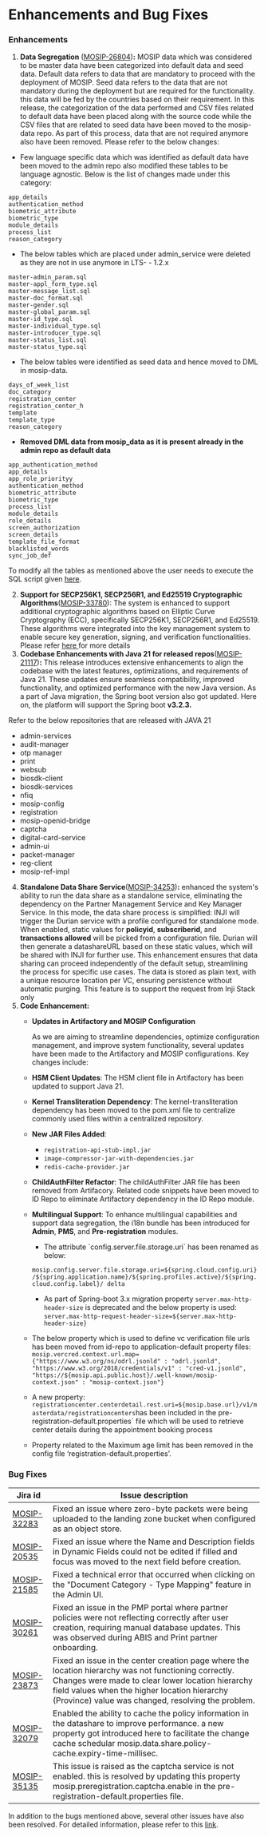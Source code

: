 # Enhancements and Bug Fixes

### **Enhancements**

1. **Data Segregation** ([MOSIP-26804](https://mosip.atlassian.net/browse/MOSIP-26804))**:** MOSIP data which was considered to be master data have been categorized into default data and seed data. Default data refers to data that are mandatory to proceed with the deployment of MOSIP. Seed data refers to the data that are not mandatory during the deployment but are required for the functionality. this data will be fed by the countries based on their requirement. In this release, the categorization of the data performed and CSV files related to default data have been placed along with the source code while the CSV files that are related to seed data have been moved to the mosip-data repo. As part of this process, data that are not required anymore also have been removed. Please refer to the below changes:

* Few language specific data which was identified as default data have been moved to the admin repo also modified these tables to be language agnostic. Below is the list of changes made under this category:

```
app_details
authentication_method
biometric_attribute
biometric_type
module_details
process_list
reason_category
```

* The below tables which are placed under admin\_service were deleted as they are not in use anymore in LTS- - 1.2.x

```
master-admin_param.sql
master-appl_form_type.sql
master-message_list.sql
master-doc_format.sql
master-gender.sql
master-global_param.sql
master-id_type.sql
master-individual_type.sql
master-introducer_type.sql
master-status_list.sql
master-status_type.sql
```

* The below tables were identified as seed data and hence moved to DML in mosip-data.

```
days_of_week_list
doc_category
registration_center
registration_center_h
template
template_type
reason_category
```

* **Removed DML data from mosip\_data as it is present already in the admin repo as default data**

```
app_authentication_method
app_details
app_role_priorityy
authentication_method
biometric_attribute
biometric_type
process_list
module_details
role_details
screen_authorization
screen_details
template_file_format
blacklisted_words
sync_job_def
```

To modify all the tables as mentioned above the user needs to execute the SQL script given [here](https://github.com/mosip/admin-services/blob/release-1.3.x/db_scripts/mosip_master/default_data_cleanup/cleanup.sql).

2. **Support for SECP256K1, SECP256R1, and Ed25519 Cryptographic Algorithms**([MOSIP-33780](https://mosip.atlassian.net/browse/MOSIP-33780)): The system is enhanced to support additional cryptographic algorithms based on Elliptic Curve Cryptography (ECC), specifically SECP256K1, SECP256R1, and Ed25519. These algorithms were integrated into the key management system to enable secure key generation, signing, and verification functionalities. Please refer [here ](https://docs.mosip.io/1.2.0/modules/keymanager)for more details
3. **Codebase Enhancements with Java 21 for released repos**([MOSIP-21117](https://mosip.atlassian.net/browse/MOSIP-21117))**:** This release introduces extensive enhancements to align the codebase with the latest features, optimizations, and requirements of Java 21. These updates ensure seamless compatibility, improved functionality, and optimized performance with the new Java version. As a part of Java migration, the Spring boot version also got updated. Here on, the platform will support the Spring boot **v3.2.3.**

Refer to the below repositories that are released with JAVA 21&#x20;

* admin-services
* audit-manager
* otp manager
* print
* websub
* biosdk-client
* biosdk-services
* nfiq
* mosip-config
* registration
* mosip-openid-bridge
* captcha
* digital-card-service
* admin-ui
* packet-manager
* reg-client
* mosip-ref-impl

4. **Standalone Data Share Service**([MOSIP-34253](https://mosip.atlassian.net/browse/MOSIP-34253))**:** enhanced the system's ability to run the data share as a standalone service, eliminating the dependency on the Partner Management Service and Key Manager Service. In this mode, the data share process is simplified: INJI will trigger the Durian service with a profile configured for standalone mode. When enabled, static values for **policyid**, **subscriberid**, and **transactions allowed** will be picked from a configuration file. Durian will then generate a datashareURL based on these static values, which will be shared with INJI for further use. This enhancement ensures that data sharing can proceed independently of the default setup, streamlining the process for specific use cases. The data is stored as plain text, with a unique resource location per VC, ensuring persistence without automatic purging. This feature is to support the request from Inji Stack only
5. **Code Enhancement:**&#x20;
   *   **Updates in Artifactory and MOSIP Configuration**

       As we are aiming to streamline dependencies, optimize configuration management, and improve system functionality, several updates have been made to the Artifactory and MOSIP configurations. Key changes include:
   * **HSM Client Updates**: The HSM client file in Artifactory has been updated to support Java 21.
   * **Kernel Transliteration Dependency**: The kernel-transliteration dependency has been moved to the pom.xml file to centralize commonly used files within a centralized repository.
   * **New JAR Files Added**:
     * `registration-api-stub-impl.jar`
     * `image-compressor-jar-with-dependencies.jar`
     * `redis-cache-provider.jar`
   * **ChildAuthFilter Refactor**: The childAuthFilter JAR file has been removed from Artifacory. Related code snippets have been moved to ID Repo to eliminate Artifactory dependency in the ID Repo module.
   *   **Multilingual Support**: To enhance multilingual capabilities and support data segregation, the i18n bundle has been introduced for **Admin**, **PMS**, and **Pre-registration** modules.

       * The attribute \`config.server.file.storage.uri\` has been renamed as below:

       `mosip.config.server.file.storage.uri=${spring.cloud.config.uri}/${spring.application.name}/${spring.profiles.active}/${spring.cloud.config.label}/ delta`

       * As part of Spring-boot 3.x migration property `server.max-http-header-size` is deprecated and the below property is used:\
         `server.max-http-request-header-size=${server.max-http-header-size}`
   * The below property which is used to define vc verification file urls has been moved from id-repo to application-default property files:\
     `mosip.vercred.context.url.map={"https://www.w3.org/ns/odrl.jsonld" : "odrl.jsonld", "https://www.w3.org/2018/credentials/v1" : "cred-v1.jsonld", "https://${mosip.api.public.host}/.well-known/mosip-context.json" : "mosip-context.json"}`
   * A new property: `registrationcenter.centerdetail.rest.uri=${mosip.base.url}/v1/masterdata/registrationcenters`has been included in the pre-registration-default.properties\` file which will be used to retrieve center details during the appointment booking process
   * Property related to the Maximum age limit has been removed in the config file ‘registration-default.properties’.

### **Bug Fixes**

| Jira id                                                       | Issue description                                                                                                                                                                                                                                               |
| ------------------------------------------------------------- | --------------------------------------------------------------------------------------------------------------------------------------------------------------------------------------------------------------------------------------------------------------- |
| [MOSIP-32283](https://mosip.atlassian.net/browse/MOSIP-32283) | Fixed an issue where zero-byte packets were being uploaded to the landing zone bucket when configured as an object store.                                                                                                                                       |
| [MOSIP-20535](https://mosip.atlassian.net/browse/MOSIP-20535) | Fixed an issue where the Name and Description fields in Dynamic Fields could not be edited if filled and focus was moved to the next field before creation.                                                                                                     |
| [MOSIP-21585](https://mosip.atlassian.net/browse/MOSIP-21585) | Fixed a technical error that occurred when clicking on the "Document Category - Type Mapping" feature in the Admin UI.                                                                                                                                          |
| [MOSIP-30261](https://mosip.atlassian.net/browse/MOSIP-30261) | Fixed an issue in the PMP portal where partner policies were not reflecting correctly after user creation, requiring manual database updates. This was observed during ABIS and Print partner onboarding.                                                       |
| [MOSIP-23873](https://mosip.atlassian.net/browse/MOSIP-23873) | Fixed an issue in the center creation page where the location hierarchy was not functioning correctly. Changes were made to clear lower location hierarchy field values when the higher location hierarchy (Province) value was changed, resolving the problem. |
| [MOSIP-32079](https://mosip.atlassian.net/browse/MOSIP-32079) | Enabled the ability to cache the policy information in the datashare to improve performance. a new property got introduced here to facilitate the change cache schedular mosip.data.share.policy-cache.expiry-time-millisec.                                    |
| [MOSIP-35135](https://mosip.atlassian.net/browse/MOSIP-35135) | This issue is raised as the captcha service is not enabled. this is resolved by updating this property mosip.preregistration.captcha.enable in the pre-registration-default.properties file.                                                                    |

In addition to the bugs mentioned above, several other issues have also been resolved. For detailed information, please refer to this [link](https://mosip.atlassian.net/issues/?filter=11683).
